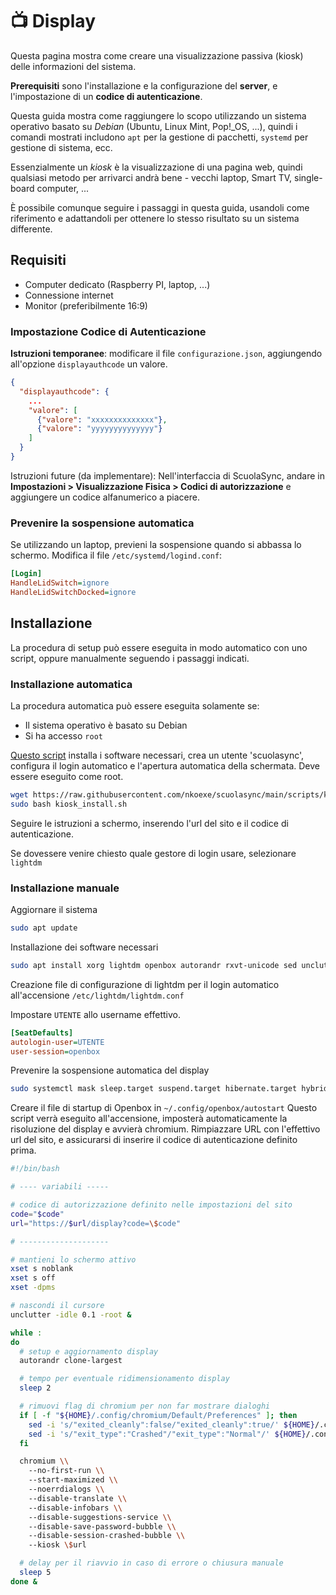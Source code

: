 # 📺 Display

Questa pagina mostra come creare una visualizzazione passiva (kiosk) delle informazioni del sistema.

**Prerequisiti** sono l'installazione e la configurazione del **server**, e l'impostazione di un **codice di autenticazione**.

Questa guida mostra come raggiungere lo scopo utilizzando un sistema operativo basato su *Debian* (Ubuntu, Linux Mint, Pop!_OS, ...), quindi i comandi mostrati includono `apt` per la gestione di pacchetti, `systemd` per gestione di sistema, ecc.

Essenzialmente un *kiosk* è la visualizzazione di una pagina web, quindi qualsiasi metodo per arrivarci andrà bene - vecchi laptop, Smart TV, single-board computer, ...

È possibile comunque seguire i passaggi in questa guida, usandoli come riferimento e adattandoli per ottenere lo stesso risultato su un sistema differente.


## Requisiti

* Computer dedicato (Raspberry PI, laptop, ...)
* Connessione internet
* Monitor (preferibilmente 16:9)

### Impostazione Codice di Autenticazione

**Istruzioni temporanee**: modificare il file `configurazione.json`, aggiungendo all'opzione `displayauthcode` un valore.
```json
{
  "displayauthcode": {
    ...
    "valore": [
      {"valore": "xxxxxxxxxxxxxx"},
      {"valore": "yyyyyyyyyyyyyy"}
    ]
  }
}
```

Istruzioni future (da implementare):
Nell'interfaccia di ScuolaSync, andare in **Impostazioni > Visualizzazione Fisica > Codici di autorizzazione** e aggiungere un codice alfanumerico a piacere.

### Prevenire la sospensione automatica

Se utilizzando un laptop, previeni la sospensione quando si abbassa lo schermo.
Modifica il file `/etc/systemd/logind.conf`:

```ini
[Login]
HandleLidSwitch=ignore
HandleLidSwitchDocked=ignore
```

## Installazione

La procedura di setup può essere eseguita in modo automatico con uno script, oppure manualmente seguendo i passaggi indicati.

### Installazione automatica

La procedura automatica può essere eseguita solamente se:
- Il sistema operativo è basato su Debian
- Si ha accesso `root`

[Questo script](https://github.com/nkoexe/scuolasync/blob/main/scripts/kiosk_install.sh) installa i software necessari, crea un utente 'scuolasync', configura il login automatico e l'apertura automatica della schermata.
Deve essere eseguito come root.


```sh
wget https://raw.githubusercontent.com/nkoexe/scuolasync/main/scripts/kiosk_install.sh
sudo bash kiosk_install.sh
```

Seguire le istruzioni a schermo, inserendo l'url del sito e il codice di autenticazione.

Se dovessere venire chiesto quale gestore di login usare, selezionare `lightdm`

### Installazione manuale

Aggiornare il sistema

```sh
sudo apt update
```

Installazione dei software necessari

```sh
sudo apt install xorg lightdm openbox autorandr rxvt-unicode sed unclutter chromium
```

Creazione file di configurazione di lightdm per il login automatico all'accensione `/etc/lightdm/lightdm.conf`

Impostare `UTENTE` allo username effettivo.

```ini
[SeatDefaults]
autologin-user=UTENTE
user-session=openbox
```

Prevenire la sospensione automatica del display

```sh
sudo systemctl mask sleep.target suspend.target hibernate.target hybrid-sleep.target
```

Creare il file di startup di Openbox in `~/.config/openbox/autostart`
Questo script verrà eseguito all'accensione, imposterà automaticamente la risoluzione del display e avvierà chromium.
Rimpiazzare URL con l'effettivo url del sito, e assicurarsi di inserire il codice di autenticazione definito prima.

```bash
#!/bin/bash

# ---- variabili -----

# codice di autorizzazione definito nelle impostazioni del sito
code="$code"
url="https://$url/display?code=\$code"

# --------------------

# mantieni lo schermo attivo
xset s noblank
xset s off
xset -dpms

# nascondi il cursore
unclutter -idle 0.1 -root &

while :
do
  # setup e aggiornamento display
  autorandr clone-largest

  # tempo per eventuale ridimensionamento display
  sleep 2

  # rimuovi flag di chromium per non far mostrare dialoghi
  if [ -f "${HOME}/.config/chromium/Default/Preferences" ]; then
    sed -i 's/"exited_cleanly":false/"exited_cleanly":true/' ${HOME}/.config/chromium/Default/Preferences
    sed -i 's/"exit_type":"Crashed"/"exit_type":"Normal"/' ${HOME}/.config/chromium/Default/Preferences
  fi

  chromium \\
    --no-first-run \\
    --start-maximized \\
    --noerrdialogs \\
    --disable-translate \\
    --disable-infobars \\
    --disable-suggestions-service \\
    --disable-save-password-bubble \\
    --disable-session-crashed-bubble \\
    --kiosk \$url

  # delay per il riavvio in caso di errore o chiusura manuale
  sleep 5
done &
```
